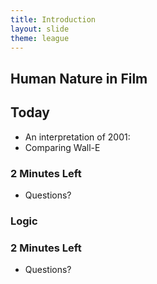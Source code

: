 ```yaml
---
title: Introduction
layout: slide
theme: league
---
```


<section data-background="http://keithbuhler.com/images/background-walle.jpg"><!--Day 1 begin-->
<section data-background="http://pixar-animation.weebly.com/uploads/8/7/6/3/8763219/3481980_orig.png" data-markdown><!--Intro slide begin-->

## Human Nature in Film

</section> <!--Intro slide end-->
<section data-markdown> 

## Today

- An interpretation of 2001:
- Comparing Wall-E


</section><section data-markdown>

###

</section><section data-markdown>

###






</section><section data-markdown>

###






</section><section data-markdown>

###






</section><section data-markdown>

###






</section><section data-markdown>

### 2 Minutes Left
* Questions?





</section>
</section><!--Day 1 end-->





<section><!--Day 2, begin-->
<section data-background="" data-markdown>

# Logic

</section><section data-markdown>

### 

</section><section data-markdown>

### 





</section><section data-markdown>

###






</section><section data-markdown>

###








### 2 Minutes Left
* Questions?

</section>
</section> <!—Day 2 end-->

